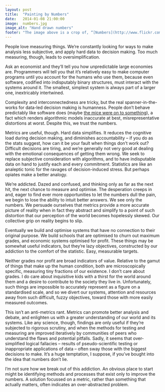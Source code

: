 ```yaml
---
layout: post
title:  "Painting by Numbers"
date:   2014-01-08 21:00:00
image:  numbers.jpg
image_alt: "Hand drawn numbers"
footer: "The image above is a crop of, “[Numbers](http://www.flickr.com/photos/andymag/9825503886/),” which is copyright (c) 2013 [Andy Maguire](http://www.flickr.com/photos/andymag/) and made available under a [CC Attribution 2.0 Generic license](http://creativecommons.org/licenses/by/2.0/)"
---
```


People love measuring things. We’re constantly looking for ways to make analysis less subjective, and apply hard data to decision making. Too much measuring, though, leads to oversimplification.

Ask an economist and they‘ll tell you how unpredictable large economies are. Programmers will tell you that it’s relatively easy to make computer programs until you account for the humans who use them, because even software, codified into indisputably binary structures, must interact with the systems around it. The smallest, simplest system is always part of a larger one, inextricably intertwined. 

Complexity and interconnectedness are tricky, but the real spanner-in-the-works for data-led decision making is humanness. People don’t behave predictably like software does (maybe [the mice were on to something][1]), a fact which renders algorithmic models inaccurate at best, misrepresentative distortions at worst. Despite this, we trust the numbers.

Metrics are useful, though. Hard data simplifies. It reduces the cognitive load during decision making, and diminishes accountability – if you do as the stats suggest, how can it be your fault when things don’t work out? Difficult decisions are tiring, and we’re generally not very good at dealing with the emotional consequences of getting them wrong. We seek to replace subjective consideration with algorithms, and to have indisputable data on hand to justify each and every commitment. Statistics are like an analeptic tonic for the ravages of decision-induced stress. But perhaps opiates make a better analogy. 

We’re addicted. Dazed and confused, and thinking only as far as the next hit, the next chance to measure and optimise. The desperation creeps in and, eager to find ever more opportunities to let the numbers dull the pain, we begin to lose the ability to intuit better answers. We see only the numbers. We persuade ourselves that metrics provide a more accurate picture of reality when in fact they abstract and simplify to a point of such distortion that our perception of the world becomes hopelessly skewed. Our collective grip on reality begins to slip.

Eventually we build and optimise systems that have no connection to their original purpose. We build schools that are optimised to churn out maximum grades, and economic systems optimised for profit. These things may be somewhat useful indicators, but they’re lazy objectives, constructed by our addiction to the comfort of the statistic. Easy, measurable targets.

Neither grades nor profit are broad indicators of value. Relative to the gamut of things that make up the human condition, both are microscopically specific, measuring tiny fractions of our existence. I don’t care about grades. I do care about inquisitive kids with a thirst for the world around them and a desire to contribute to the society they live in. Unfortunately, such things are impossible to accurately represent as a figure on a standardised scale, and so we divert our systems, attention and resources away from such difficult, fuzzy objectives, toward those with more easily measured outcomes. 

This isn’t an anti-metrics rant. Metrics can promote better analysis and debate, and enlighten us with a greater understanding of our world and its systems. Like any science, though, findings are only useful if they’re subjected to rigorous scrutiny, and when the methods for testing and measuring are improved iteratively by communities of peers who understand the flaws and potential pitfalls. Sadly, it seems that over-simplified logical fallacies – results of pseudo-scientific testing or inappropriate applications of data – often sway those with the biggest decisions to make. It’s a huge temptation, I suppose, if you’ve bought into the idea that numbers don’t lie.

I’m not sure how we break out of this addiction. An obvious place to start might be identifying methods and processes that exist only to improve the numbers. A solution focussed on a metric, rather than something that actually matters, often indicates an over-abstracted problem.

[1]: http://en.wikipedia.org/wiki/Mice_(hyperintelligent_pan-dimensional_beings)#Mice "Hitchhiker's Guide reference. Boom."